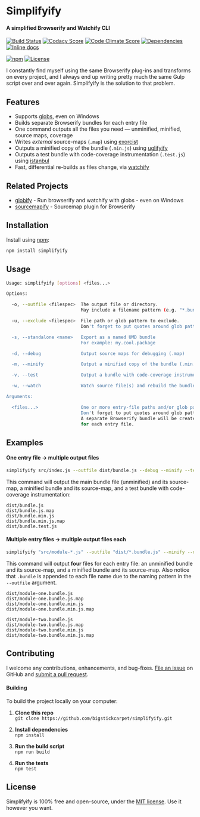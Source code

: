 Simplifyify
============================
#### A simplified Browserify and Watchify CLI

[![Build Status](https://img.shields.io/travis/BigstickCarpet/simplifyify.svg)](https://travis-ci.org/BigstickCarpet/simplifyify)
[![Codacy Score](http://img.shields.io/codacy/e7d74b7748674054be73556c87475c49.svg)](https://www.codacy.com/public/jamesmessinger/simplifyify)
[![Code Climate Score](https://img.shields.io/codeclimate/github/BigstickCarpet/simplifyify.svg)](https://codeclimate.com/github/BigstickCarpet/simplifyify)
[![Dependencies](https://img.shields.io/david/BigstickCarpet/simplifyify.svg)](https://david-dm.org/BigstickCarpet/simplifyify)
[![Inline docs](http://inch-ci.org/github/BigstickCarpet/simplifyify.svg?branch=master&style=shields)](http://inch-ci.org/github/BigstickCarpet/simplifyify)

[![npm](http://img.shields.io/npm/v/simplifyify.svg)](https://www.npmjs.com/package/simplifyify)
[![License](https://img.shields.io/npm/l/simplifyify.svg)](LICENSE)

I constantly find myself using the same Browserify plug-ins and transforms on every project, and I always end up writing pretty much the same Gulp script over and over again.  Simplifyify is the solution to that problem.

Features
--------------------------
* Supports [globs](https://github.com/isaacs/node-glob#glob-primer), even on Windows
* Builds separate Browserify bundles for each entry file
* One command outputs all the files you need &mdash; unminified, minified, source maps, coverage
* Writes _external_ source-maps (`.map`) using [exorcist](https://www.npmjs.com/package/exorcist)
* Outputs a minified copy of the bundle (`.min.js`) using [uglifyify](https://www.npmjs.com/package/uglifyify)
* Outputs a test bundle with code-coverage instrumentation (`.test.js`) using [istanbul](https://www.npmjs.com/package/istanbul)
* Fast, differential re-builds as files change, via [watchify](https://www.npmjs.com/package/watchify)


Related Projects
--------------------------
* [globify](https://www.npmjs.com/package/globify) - Run browserify and watchify with globs - even on Windows
* [sourcemapify](https://www.npmjs.com/package/sourcemapify) - Sourcemap plugin for Browserify


Installation
--------------------------
Install using [npm](https://docs.npmjs.com/getting-started/what-is-npm):

```bash
npm install simplifyify
```


Usage
--------------------------
```bash
Usage: simplifyify [options] <files...>

Options:

  -o, --outfile <filespec>  The output file or directory.
                            May include a filename pattern (e.g. "*.bundle.js")

  -u, --exclude <filespec>  File path or glob pattern to exclude.
                            Don't forget to put quotes around glob patterns

  -s, --standalone <name>   Export as a named UMD bundle
                            For example: my.cool.package

  -d, --debug               Output source maps for debugging (.map)

  -m, --minify              Output a minified copy of the bundle (.min.js)

  -v, --test                Output a bundle with code-coverage instrumentation for testing (.test.js)

  -w, --watch               Watch source file(s) and rebuild the bundle(s) automatically

Arguments:

  <files...>                One or more entry-file paths and/or glob patterns.
                            Don't forget to put quotes around glob patterns.
                            A separate Browserify bundle will be created
                            for each entry file.
```


Examples
--------------------------
#### One entry file -> multiple output files

```bash
simplifyify src/index.js --outfile dist/bundle.js --debug --minify --test
```

This command will output the main bundle file (unminified) and its source-map, a minified bundle and its source-map, and a test bundle with code-coverage instrumentation:

```
dist/bundle.js
dist/bundle.js.map
dist/bundle.min.js
dist/bundle.min.js.map
dist/bundle.test.js
```

#### Multiple entry files -> multiple output files each

```bash
simplifyify "src/module-*.js" --outfile "dist/*.bundle.js" --minify --debug
```

This command will output **four** files for each entry file: an unminified bundle and its source-map, and a minified bundle and its source-map.  Also notice that `.bundle` is appended to each file name due to the naming pattern in the `--outfile` argument.

```
dist/module-one.bundle.js
dist/module-one.bundle.js.map
dist/module-one.bundle.min.js
dist/module-one.bundle.min.js.map

dist/module-two.bundle.js
dist/module-two.bundle.js.map
dist/module-two.bundle.min.js
dist/module-two.bundle.min.js.map
```


Contributing
--------------------------
I welcome any contributions, enhancements, and bug-fixes.  [File an issue](https://github.com/BigstickCarpet/simplifyify/issues) on GitHub and [submit a pull request](https://github.com/BigstickCarpet/simplifyify/pulls).

#### Building
To build the project locally on your computer:

1. __Clone this repo__<br>
`git clone https://github.com/bigstickcarpet/simplifyify.git`

2. __Install dependencies__<br>
`npm install`

3. __Run the build script__<br>
`npm run build`

4. __Run the tests__<br>
`npm test`



License
--------------------------
Simplifyify is 100% free and open-source, under the [MIT license](LICENSE). Use it however you want.
